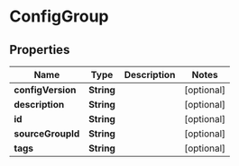 # ConfigGroup

## Properties
Name | Type | Description | Notes
------------ | ------------- | ------------- | -------------
**configVersion** | **String** |  |  [optional]
**description** | **String** |  |  [optional]
**id** | **String** |  |  [optional]
**sourceGroupId** | **String** |  |  [optional]
**tags** | **String** |  |  [optional]
